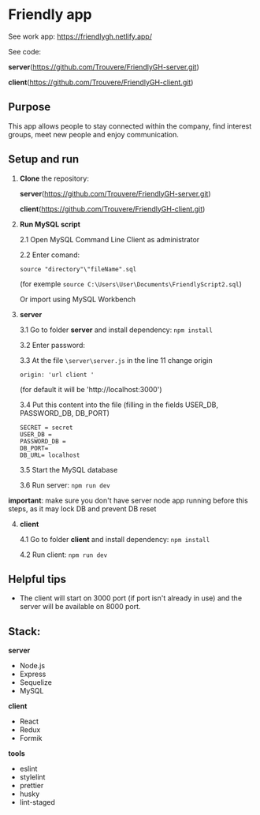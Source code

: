# Friendly app

See work app: https://friendlygh.netlify.app/

See code:

**server**(https://github.com/Trouvere/FriendlyGH-server.git)

**client**(https://github.com/Trouvere/FriendlyGH-client.git)

## Purpose

This app allows people to stay connected within the company, find interest groups, meet new people and enjoy communication.

## Setup and run

1.  **Clone** the repository:

    **server**(https://github.com/Trouvere/FriendlyGH-server.git)

    **client**(https://github.com/Trouvere/FriendlyGH-client.git)
    
2.  **Run MySQL script**

    2.1 Open MySQL Command Line Client as administrator

    2.2 Enter comand:  
    
        source "directory"\"fileName".sql 

    (for exemple `source C:\Users\User\Documents\FriendlyScript2.sql`)


    Or import using MySQL Workbench

3.  **server**

    3.1 Go to folder **server** and install dependency: `npm install`

    3.2 Enter password:

    3.3 At the file `\server\server.js` in the line 11 change origin

        origin: 'url client '

    (for default it will be 'http://localhost:3000')

    3.4 Put this content into the file (filling in the fields USER_DB, PASSWORD_DB, DB_PORT)

        SECRET = secret
        USER_DB =
        PASSWORD_DB =
        DB_PORT=
        DB_URL= localhost

    3.5 Start the MySQL database

    3.6 Run server: `npm run dev`

**important**: make sure you don't have server node app running before this steps, as it may lock DB and prevent DB reset

4. **client**

   4.1 Go to folder **client** and install dependency: `npm install`

   4.2 Run client: `npm run dev`

## Helpful tips

- The client will start on 3000 port (if port isn't already in use) and the server will be available on 8000 port.

## Stack:

**server**

- Node.js
- Express
- Sequelize
- MySQL

**client**

- React
- Redux
- Formik

**tools**

- eslint
- stylelint
- prettier
- husky
- lint-staged
